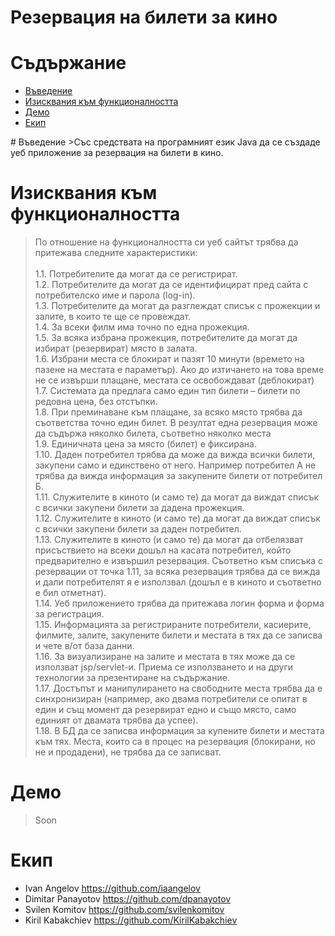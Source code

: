# Резервация на билети за кино

# Съдържание
* [Въведение](#intro)
* [Изисквания към функционалността](#requirements)
* [Демо](#demo)
* [Екип](#team-members)


</hr>
# <a name="intro"></a>Въведение
>Със средствата на програмният език Java да се създаде уеб приложение за
резервация на билети в кино.

# <a name="requirements"></a> Изисквания към функционалността
>По отношение на функционалността си уеб сайтът трябва да притежава следните
характеристики:</br></br>
1.1. Потребителите да могат да се регистрират.</br>
1.2. Потребителите да могат да се идентифицират пред сайта с потребителско име и
парола (log-in).</br>
1.3. Потребителите да могат да разглеждат списък с прожекции и залите, в които те ще
се провеждат.</br>
1.4. За всеки филм има точно по една прожекция.</br>
1.5. За всяка избрана прожекция, потребителите да могат да избират (резервират)
място в залата.</br>
1.6. Избрани места се блокират и пазят 10 минути (времето на пазене на местата е
параметър). Ако до изтичането на това време не се извърши плащане, местата се
освобождават (деблокират)</br>
1.7. Системата да предлага само един тип билети – билети по редовна цена, без
отстъпки.</br>
1.8. При преминаване към плащане, за всяко място трябва да съответства точно един
билет. В резултат една резервация може да съдържа няколко билета, съответно
няколко места</br>
1.9. Единичната цена за място (билет) е фиксирана.</br>
1.10. Даден потребител трябва да може да вижда всички билети, закупени само и
единствено от него. Например потребител А не трябва да вижда информация за
закупените билети от потребител Б.</br>
1.11. Служителите в киното (и само те) да могат да виждат списък с всички закупени
билети за дадена прожекция.</br>
1.12. Служителите в киното (и само те) да могат да виждат списък с всички закупени
билети за даден потребител.</br>
1.13. Служителите в киното (и само те) да могат да отбелязват присъствието на всеки
дошъл на касата потребител, който предварително е извършил резервация.
Съответно към списъка с резервации от точка 1.11, за всяка резервация трябва да се
вижда и дали потребителят я е използвал (дошъл е в киното и съответно е бил
отметнат).</br>
1.14. Уеб приложението трябва да притежава логин форма и форма за регистрация.</br>
1.15. Информацията за регистрираните потребители, касиерите, филмите, залите,
закупените билети и местата в тях да се записва и чете в/от база данни.</br>
1.16. За визуализиране на залите и местата в тях може да се използват jsp/servlet-и.
Приема се използването и на други технологии за презентиране на съдържание.</br>
1.17. Достъпът и манипулирането на свободните места трябва да е синхронизиран
(например, ако двама потребители се опитат в един и същ момент да резервират
едно и също място, само единият от двамата трябва да успее).</br>
1.18. В БД да се записва информация за купените билети и местата към тях. Места,
които са в процес на резервация (блокирани, но не и продадени), не трябва да се
записват.</br>

# <a name="demo"></a>Демо
> Soon
 
# <a name="team-members"></a>Екип
* Ivan Angelov <https://github.com/iaangelov>
* Dimitar Panayotov <https://github.com/dpanayotov>
* Svilen Komitov <https://github.com/svilenkomitov>
* Kiril Kabakchiev <https://github.com/KirilKabakchiev>
